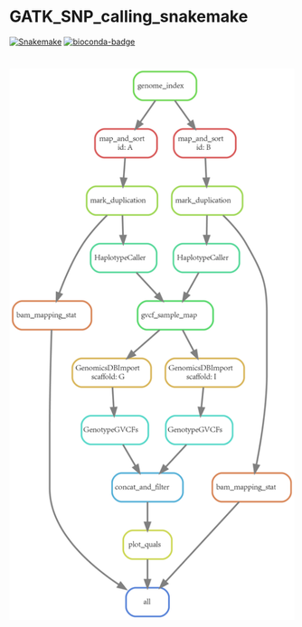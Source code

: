 # GATK_SNP_calling_snakemake
[![Snakemake](https://img.shields.io/badge/snakemake-≥5.7.0-brightgreen.svg)](https://snakemake.readthedocs.io)
[![bioconda-badge](https://img.shields.io/badge/install%20with-bioconda-brightgreen.svg?style=flat)](http://bioconda.github.io)
# ![Image](https://github.com/jiyongkun/GATK_SNP_calling_snakemake/blob/master/image/workflow.png?raw=true)
